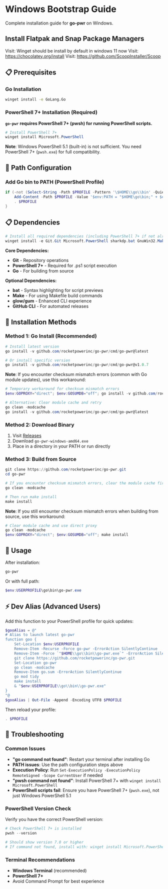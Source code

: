 # Windows Bootstrap Guide

Complete installation guide for **go-pwr** on Windows.

## Install Flatpak and Snap Package Managers

Visit: Winget should be install by default in windows 11 now
Visit: https://chocolatey.org/install
Visit: https://github.com/ScoopInstaller/Scoop

## 📋 Prerequisites

### Go Installation

```bash
winget install -e GoLang.Go
```

### PowerShell 7+ Installation (Required)

**`go-pwr` requires PowerShell 7+ (pwsh) for running PowerShell scripts.**

```powershell
# Install PowerShell 7+
winget install Microsoft.PowerShell
```

**Note**: Windows PowerShell 5.1 (built-in) is not sufficient. You need PowerShell 7+ (`pwsh.exe`) for full compatibility.

## 🔧 Path Configuration

### Add Go bin to PATH (PowerShell Profile)

```powershell
if (-not (Select-String -Path $PROFILE -Pattern '\$HOME\\go\\bin' -Quiet)) {
    Add-Content -Path $PROFILE -Value '$env:PATH = "$HOME\go\bin;" + $env:PATH'
    . $PROFILE
}
```

## 📋 Dependencies

```powershell
# Install all required dependencies (including PowerShell 7+ if not already installed)
winget install -e Git.Git Microsoft.PowerShell sharkdp.bat GnuWin32.Make charmbracelet.glow charmbracelet.gum GitHub.cli jqlang.jq
```

**Core Dependencies:**

- **Git** - Repository operations
- **PowerShell 7+** - Required for .ps1 script execution
- **Go** - For building from source

**Optional Dependencies:**

- **bat** - Syntax highlighting for script previews
- **Make** - For using Makefile build commands
- **glow/gum** - Enhanced CLI experience
- **GitHub CLI** - For automated releases

## 🚀 Installation Methods

### Method 1: Go Install (Recommended)

```powershell
# Install latest version
go install -v github.com/rocketpowerinc/go-pwr/cmd/go-pwr@latest

# Or install specific version
go install -v github.com/rocketpowerinc/go-pwr/cmd/go-pwr@v1.0.7
```

**Note**: If you encounter checksum mismatch errors (common with Go module updates), use this workaround:

```powershell
# Temporary workaround for checksum mismatch errors
$env:GOPROXY="direct"; $env:GOSUMDB="off"; go install -v github.com/rocketpowerinc/go-pwr/cmd/go-pwr@latest

# Alternative: Clear module cache and retry
go clean -modcache
go install -v github.com/rocketpowerinc/go-pwr/cmd/go-pwr@latest
```

### Method 2: Download Binary

1. Visit [Releases](https://github.com/rocketpowerinc/go-pwr/releases/latest)
2. Download `go-pwr-windows-amd64.exe`
3. Place in a directory in your PATH or run directly

### Method 3: Build from Source

```powershell
git clone https://github.com/rocketpowerinc/go-pwr.git
cd go-pwr

# If you encounter checksum mismatch errors, clear the module cache first:
go clean -modcache

# Then run make install
make install
```

**Note**: If you still encounter checksum mismatch errors when building from source, use this workaround:

```powershell
# Clear module cache and use direct proxy
go clean -modcache
$env:GOPROXY="direct"; $env:GOSUMDB="off"; make install
```

## 🚀 Usage

After installation:

```powershell
go-pwr
```

Or with full path:

```powershell
$env:USERPROFILE\go\bin\go-pwr.exe
```

## ⚡ Dev Alias (Advanced Users)

Add this function to your PowerShell profile for quick updates:

```powershell
$gooAlias = @"
# Alias to launch latest go-pwr
function goo {
    Set-Location $env:USERPROFILE
    Remove-Item -Recurse -Force go-pwr -ErrorAction SilentlyContinue
    Remove-Item -Force `"$HOME\\go\\bin\\go-pwr.exe`" -ErrorAction SilentlyContinue
    git clone https://github.com/rocketpowerinc/go-pwr.git
    Set-Location go-pwr
    go clean -modcache
    Remove-Item go.sum -ErrorAction SilentlyContinue
    go mod tidy
    make install
    & "$env:USERPROFILE\\go\\bin\\go-pwr.exe"
}
"@
$gooAlias | Out-File -Append -Encoding UTF8 $PROFILE
```

Then reload your profile:

```powershell
. $PROFILE
```

## 🐞 Troubleshooting

### Common Issues

- **"go command not found"**: Restart your terminal after installing Go
- **PATH issues**: Use the path configuration steps above
- **Execution Policy**: Run `Set-ExecutionPolicy -ExecutionPolicy RemoteSigned -Scope CurrentUser` if needed
- **"pwsh command not found"**: Install PowerShell 7+ with `winget install Microsoft.PowerShell`
- **PowerShell scripts fail**: Ensure you have PowerShell 7+ (`pwsh.exe`), not just Windows PowerShell 5.1

### PowerShell Version Check

Verify you have the correct PowerShell version:

```powershell
# Check PowerShell 7+ is installed
pwsh --version

# Should show version 7.0 or higher
# If command not found, install with: winget install Microsoft.PowerShell
```

### Terminal Recommendations

- **Windows Terminal** (recommended)
- **PowerShell 7+**
- Avoid Command Prompt for best experience
